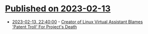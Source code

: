 # [Published on 2023-02-13](index.md)

* [2023-02-13, 22:40:00](https://linux.slashdot.org/story/23/02/13/2026208/creator-of-linux-virtual-assistant-blames-patent-troll-for-projects-death?utm_source=rss1.0mainlinkanon&utm_medium=feed) - [Creator of Linux Virtual Assistant Blames 'Patent Troll' For Project's Death](https://linux.slashdot.org/story/23/02/13/2026208/creator-of-linux-virtual-assistant-blames-patent-troll-for-projects-death?utm_source=rss1.0mainlinkanon&utm_medium=feed)
